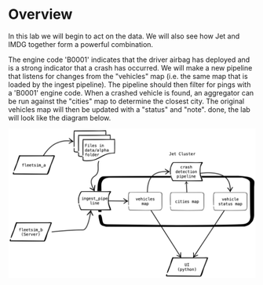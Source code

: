 # Overview

In this lab we will begin to act on the data.  We will also see how Jet and IMDG together form a powerful combination.   

The engine code 'B0001' indicates that the driver airbag has deployed and is a strong indicator that a crash has occurred.  We will make a new pipeline that listens for changes from the "vehicles" map (i.e. the same map that is loaded by the ingest pipeline).  The pipeline should then filter for pings with a 'B0001' engine code.  When a crashed vehicle is found, an aggregator can be run against the "cities" map to determine the closest city.  The original vehicles map will then be updated with a "status" and "note". done, the lab will look like the diagram below.



![schematic 5](media/schematic_5.png)



 


